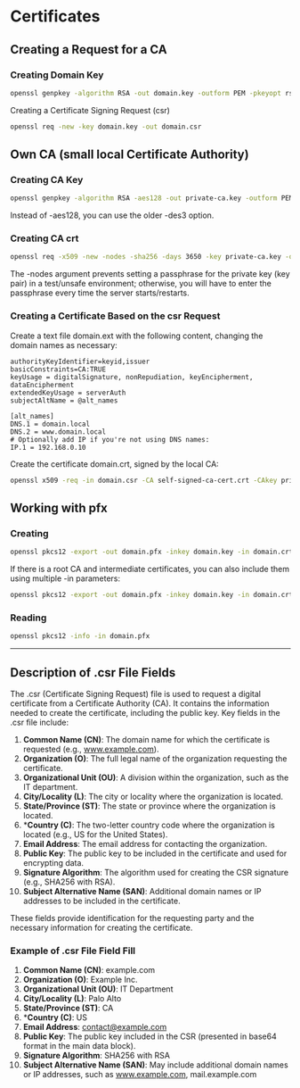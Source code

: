 # Certificates

## Creating a Request for a CA

### Creating Domain Key
```bash
openssl genpkey -algorithm RSA -out domain.key -outform PEM -pkeyopt rsa_keygen_bits:2048
```

Creating a Certificate Signing Request (csr)
```bash
openssl req -new -key domain.key -out domain.csr
```

## Own CA (small local Certificate Authority)
### Creating CA Key
```bash
openssl genpkey -algorithm RSA -aes128 -out private-ca.key -outform PEM -pkeyopt rsa_keygen_bits:2048
```

Instead of -aes128, you can use the older -des3 option.

### Creating CA crt
```bash
openssl req -x509 -new -nodes -sha256 -days 3650 -key private-ca.key -out self-signed-ca-cert.crt
```

The -nodes argument prevents setting a passphrase for the private key (key pair) in a test/unsafe environment; otherwise, you will have to enter the passphrase every time the server starts/restarts.

### Creating a Certificate Based on the csr Request

Create a text file domain.ext with the following content, changing the domain names as necessary:

```
authorityKeyIdentifier=keyid,issuer
basicConstraints=CA:TRUE
keyUsage = digitalSignature, nonRepudiation, keyEncipherment, dataEncipherment
extendedKeyUsage = serverAuth
subjectAltName = @alt_names

[alt_names]
DNS.1 = domain.local
DNS.2 = www.domain.local
# Optionally add IP if you're not using DNS names:
IP.1 = 192.168.0.10
```

Create the certificate domain.crt, signed by the local CA:
```bash
openssl x509 -req -in domain.csr -CA self-signed-ca-cert.crt -CAkey private-ca.key -CAcreateserial -out domain.crt -days 365 -sha256 -extfile domain.ext
```

## Working with pfx

### Creating
```bash
openssl pkcs12 -export -out domain.pfx -inkey domain.key -in domain.crt
```

If there is a root CA and intermediate certificates, you can also include them using multiple -in parameters:
```bash
openssl pkcs12 -export -out domain.pfx -inkey domain.key -in domain.crt -in intermediate.crt -in rootca.crt
```

### Reading
```bash
openssl pkcs12 -info -in domain.pfx
```

---

## Description of .csr File Fields

The .csr (Certificate Signing Request) file is used to request a digital certificate from a Certificate Authority (CA). It contains the information needed to create the certificate, including the public key. Key fields in the .csr file include:
1. **Common Name (CN)**: The domain name for which the certificate is requested (e.g., www.example.com).
2. **Organization (O)**: The full legal name of the organization requesting the certificate.
3. **Organizational Unit (OU)**: A division within the organization, such as the IT department.
4. **City/Locality (L)**: The city or locality where the organization is located.
5. **State/Province (ST)**: The state or province where the organization is located.
6. ***Country (C)**: The two-letter country code where the organization is located (e.g., US for the United States).
7. **Email Address**: The email address for contacting the organization.
8. **Public Key**: The public key to be included in the certificate and used for encrypting data.
9. **Signature Algorithm**: The algorithm used for creating the CSR signature (e.g., SHA256 with RSA).
10. **Subject Alternative Name (SAN)**: Additional domain names or IP addresses to be included in the certificate.

These fields provide identification for the requesting party and the necessary information for creating the certificate.

### Example of .csr File Field Fill
1. **Common Name (CN)**: example.com
2. **Organization (O)**: Example Inc.
3. **Organizational Unit (OU)**: IT Department
4. **City/Locality (L)**: Palo Alto
5. **State/Province (ST)**: CA
6. ***Country (C)**: US
7. **Email Address**: contact@example.com
8. **Public Key**: The public key included in the CSR (presented in base64 format in the main data block).
9. **Signature Algorithm**: SHA256 with RSA
10. **Subject Alternative Name (SAN)**: May include additional domain names or IP addresses, such as www.example.com, mail.example.com